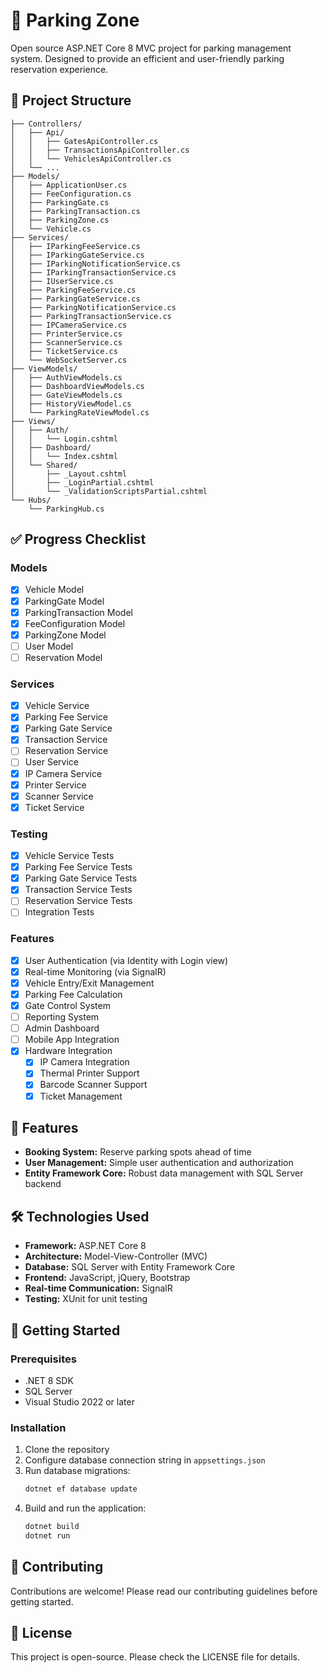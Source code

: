 # 🚗 Parking Zone

Open source ASP.NET Core 8 MVC project for parking management system. Designed to provide an efficient and user-friendly parking reservation experience.

## 📁 Project Structure

```
├── Controllers/
│   ├── Api/
│   │   ├── GatesApiController.cs
│   │   ├── TransactionsApiController.cs
│   │   └── VehiclesApiController.cs
│   └── ...
├── Models/
│   ├── ApplicationUser.cs
│   ├── FeeConfiguration.cs
│   ├── ParkingGate.cs
│   ├── ParkingTransaction.cs
│   ├── ParkingZone.cs
│   └── Vehicle.cs
├── Services/
│   ├── IParkingFeeService.cs
│   ├── IParkingGateService.cs
│   ├── IParkingNotificationService.cs
│   ├── IParkingTransactionService.cs
│   ├── IUserService.cs
│   ├── ParkingFeeService.cs
│   ├── ParkingGateService.cs
│   ├── ParkingNotificationService.cs
│   ├── ParkingTransactionService.cs
│   ├── IPCameraService.cs
│   ├── PrinterService.cs
│   ├── ScannerService.cs
│   ├── TicketService.cs
│   └── WebSocketServer.cs
├── ViewModels/
│   ├── AuthViewModels.cs
│   ├── DashboardViewModels.cs
│   ├── GateViewModels.cs
│   ├── HistoryViewModel.cs
│   └── ParkingRateViewModel.cs
├── Views/
│   ├── Auth/
│   │   └── Login.cshtml
│   ├── Dashboard/
│   │   └── Index.cshtml
│   └── Shared/
│       ├── _Layout.cshtml
│       ├── _LoginPartial.cshtml
│       └── _ValidationScriptsPartial.cshtml
└── Hubs/
    └── ParkingHub.cs
```

## ✅ Progress Checklist

### Models
- [x] Vehicle Model
- [x] ParkingGate Model
- [x] ParkingTransaction Model
- [x] FeeConfiguration Model
- [x] ParkingZone Model
- [ ] User Model
- [ ] Reservation Model

### Services
- [x] Vehicle Service
- [x] Parking Fee Service
- [x] Parking Gate Service
- [x] Transaction Service
- [ ] Reservation Service
- [ ] User Service
- [x] IP Camera Service
- [x] Printer Service
- [x] Scanner Service
- [x] Ticket Service

### Testing
- [x] Vehicle Service Tests
- [x] Parking Fee Service Tests
- [x] Parking Gate Service Tests
- [x] Transaction Service Tests
- [ ] Reservation Service Tests
- [ ] Integration Tests

### Features
- [x] User Authentication (via Identity with Login view)
- [x] Real-time Monitoring (via SignalR)
- [x] Vehicle Entry/Exit Management
- [x] Parking Fee Calculation
- [x] Gate Control System
- [ ] Reporting System
- [ ] Admin Dashboard
- [ ] Mobile App Integration
- [x] Hardware Integration
  - [x] IP Camera Integration
  - [x] Thermal Printer Support
  - [x] Barcode Scanner Support
  - [x] Ticket Management

## 🌟 Features

- **Booking System:** Reserve parking spots ahead of time
- **User Management:** Simple user authentication and authorization
- **Entity Framework Core:** Robust data management with SQL Server backend

## 🛠 Technologies Used

- **Framework:** ASP.NET Core 8
- **Architecture:** Model-View-Controller (MVC)
- **Database:** SQL Server with Entity Framework Core
- **Frontend:** JavaScript, jQuery, Bootstrap
- **Real-time Communication:** SignalR
- **Testing:** XUnit for unit testing

## 🚀 Getting Started

### Prerequisites

- .NET 8 SDK
- SQL Server
- Visual Studio 2022 or later

### Installation

1. Clone the repository
2. Configure database connection string in `appsettings.json`
3. Run database migrations:
   ```bash
   dotnet ef database update
   ```
4. Build and run the application:
   ```bash
   dotnet build
   dotnet run
   ```

## 🤝 Contributing

Contributions are welcome! Please read our contributing guidelines before getting started.

## 📄 License

This project is open-source. Please check the LICENSE file for details.